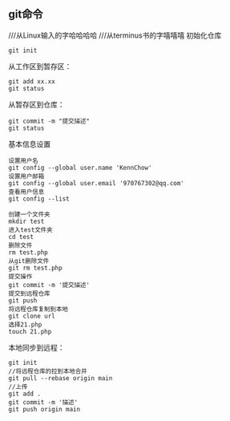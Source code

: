 ## git命令
///从Linux输入的字哈哈哈哈
///从terminus书的字嘻嘻嘻
初始化仓库

```
git init
```

从工作区到暂存区： 

~~~
git add xx.xx
git status
~~~

从暂存区到仓库： 

```
git commit -m "提交描述"
git status
```



基本信息设置

```
设置用户名
git config --global user.name 'KennChow'
设置用户邮箱
git config --global user.email '970767302@qq.com'
查看用户信息
git config --list

创建一个文件夹
mkdir test
进入test文件夹
cd test
删除文件
rm test.php
从git删除文件
git rm test.php
提交操作
git commit -m '提交描述'
提交到远程仓库
git push
将远程仓库复制到本地
git clone url
选择21.php
touch 21.php

```

本地同步到远程：

```
git init
//将远程仓库的拉到本地合并
git pull --rebase origin main
//上传
git add .
git commit -m '描述'
git push origin main
```

